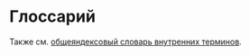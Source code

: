 # Глоссарий

Также см. [общеяндексовый словарь внутренних терминов](https://wiki.yandex-team.ru/hr/mag/slovar/).
